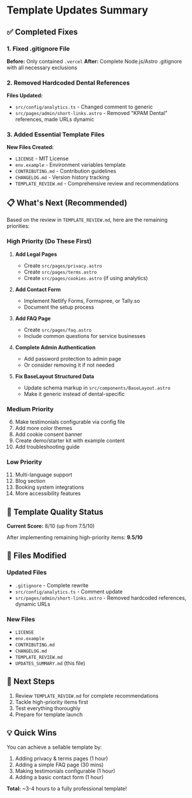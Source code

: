 # Template Updates Summary

## ✅ Completed Fixes

### 1. Fixed .gitignore File
**Before:** Only contained `.vercel`
**After:** Complete Node.js/Astro .gitignore with all necessary exclusions

### 2. Removed Hardcoded Dental References
**Files Updated:**
- `src/config/analytics.ts` - Changed comment to generic
- `src/pages/admin/short-links.astro` - Removed "KPAM Dental" references, made URLs dynamic

### 3. Added Essential Template Files
**New Files Created:**
- `LICENSE` - MIT License
- `env.example` - Environment variables template
- `CONTRIBUTING.md` - Contribution guidelines
- `CHANGELOG.md` - Version history tracking
- `TEMPLATE_REVIEW.md` - Comprehensive review and recommendations

## 📋 What's Next (Recommended)

Based on the review in `TEMPLATE_REVIEW.md`, here are the remaining priorities:

### High Priority (Do These First)
1. **Add Legal Pages**
   - Create `src/pages/privacy.astro`
   - Create `src/pages/terms.astro`
   - Create `src/pages/cookies.astro` (if using analytics)

2. **Add Contact Form**
   - Implement Netlify Forms, Formspree, or Tally.so
   - Document the setup process

3. **Add FAQ Page**
   - Create `src/pages/faq.astro`
   - Include common questions for service businesses

4. **Complete Admin Authentication**
   - Add password protection to admin page
   - Or consider removing it if not needed

5. **Fix BaseLayout Structured Data**
   - Update schema markup in `src/components/BaseLayout.astro`
   - Make it generic instead of dental-specific

### Medium Priority
6. Make testimonials configurable via config file
7. Add more color themes
8. Add cookie consent banner
9. Create demo/starter kit with example content
10. Add troubleshooting guide

### Low Priority
11. Multi-language support
12. Blog section
13. Booking system integrations
14. More accessibility features

## 🎯 Template Quality Status

**Current Score:** 8/10 (up from 7.5/10)

After implementing remaining high-priority items: **9.5/10**

## 📝 Files Modified

### Updated Files
- `.gitignore` - Complete rewrite
- `src/config/analytics.ts` - Comment update
- `src/pages/admin/short-links.astro` - Removed hardcoded references, dynamic URLs

### New Files
- `LICENSE`
- `env.example`
- `CONTRIBUTING.md`
- `CHANGELOG.md`
- `TEMPLATE_REVIEW.md`
- `UPDATES_SUMMARY.md` (this file)

## 🚀 Next Steps

1. Review `TEMPLATE_REVIEW.md` for complete recommendations
2. Tackle high-priority items first
3. Test everything thoroughly
4. Prepare for template launch

## 💡 Quick Wins

You can achieve a sellable template by:
1. Adding privacy & terms pages (1 hour)
2. Adding a simple FAQ page (30 mins)
3. Making testimonials configurable (1 hour)
4. Adding a basic contact form (1 hour)

**Total:** ~3-4 hours to a fully professional template!

